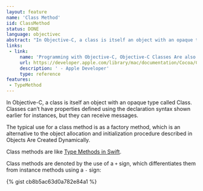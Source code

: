 ```yaml
---
layout: feature
name: 'Class Method'
iid: ClassMethod
status: DONE
language: objectivec
abstract: "In Objective-C, a class is itself an object with an opaque type called Class. Classes can’t have properties defined using the declaration syntax shown earlier for instances, but they can receive messages: they are called Class methods."
links:
 - link:
     name: 'Programming with Objective-C, Objective-C Classes Are also Objects'
     url: https://developer.apple.com/library/mac/documentation/Cocoa/Conceptual/ProgrammingWithObjectiveC/DefiningClasses/DefiningClasses.html#//apple_ref/doc/uid/TP40011210-CH3-SW18
     description: ' - Apple Developer'
     type: reference
features:
 - TypeMethod
---
```


In Objective-C, a class is itself an object with an opaque type called Class. Classes can’t have properties defined using the declaration syntax shown earlier for instances, but they can receive messages.

The typical use for a class method is as a factory method, which is an alternative to the object allocation and initialization procedure described in Objects Are Created Dynamically.

Class methods are like [Type Methods in Swift](/TypeMethod).

Class methods are denoted by the use of a `+` sign, which differentiates them from instance methods using a `-` sign:

{% gist cb8b5ac63d0a782e84a1 %}

<!--
<pre>
  <code class="swift">@interface SomeClass : NSObject
  
    + (void)someClassMethod;
    - (void)someInstanceMethod;
  
  @end</code>
</pre>

Then you can call the method like that:

<pre>
  <code class="swift">[SomeClass someClassMethod];</code>
</pre>

-->